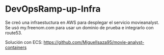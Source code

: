 # DevOpsRamp-up-Infra  
Se creó una infraestuctura en AWS para desplegar el servicio movieanalyst.  
Se usó my.freenom.com para usar un dominio de prueba e integrarlo con route53.  

Solución con ECS: https://github.com/MiguelIsaza95/movie-analyst-containers